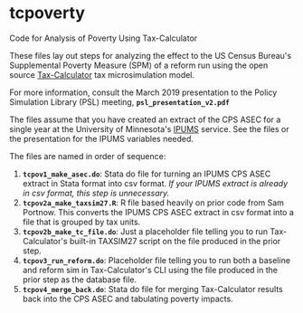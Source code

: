 # tcpoverty
Code for Analysis of Poverty Using Tax-Calculator

These files lay out steps for analyzing the effect to the US Census Bureau's Supplemental Poverty Measure (SPM) of a reform run using the open source [Tax-Calculator](https://github.com/PSLmodels/Tax-Calculator) tax microsimulation model.

For more information, consult the March 2019 presentation to the Policy Simulation Library (PSL) meeting, **`psl_presentation_v2.pdf`**

The files assume that you have created an extract of the CPS ASEC for a single year at the University of Minnesota's [IPUMS](http://ipums.org) service. See the files or the presentation for the IPUMS variables needed.

The files are named in order of sequence:

1. **`tcpov1_make_asec.do`**: Stata do file for turning an IPUMS CPS ASEC extract in Stata format into csv format. *If your IPUMS extract is already in csv format, this step is unnecessary.*
2. **`tcpov2a_make_taxsim27.R`**: R file based heavily on prior code from Sam Portnow. This converts the IPUMS CPS ASEC extract in csv format into a file that is grouped by tax units.
3. **`tcpov2b_make_tc_file.do`**: Just a placeholder file telling you to run Tax-Calculator's built-in TAXSIM27 script on the file produced in the prior step.
4. **`tcpov3_run_reform.do`**: Placeholder file telling you to run both a baseline and reform sim in Tax-Calculator's CLI using the file produced in the prior step as the database file.
5. **`tcpov4_merge_back.do`**: Stata do file for merging Tax-Calculator results back into the CPS ASEC and tabulating poverty impacts.
